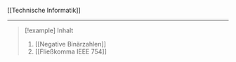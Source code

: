 [[Technische Informatik]]

---

> [!example] Inhalt
> 1. [[Negative Binärzahlen]]
> 2. [[Fließkomma IEEE 754]]
